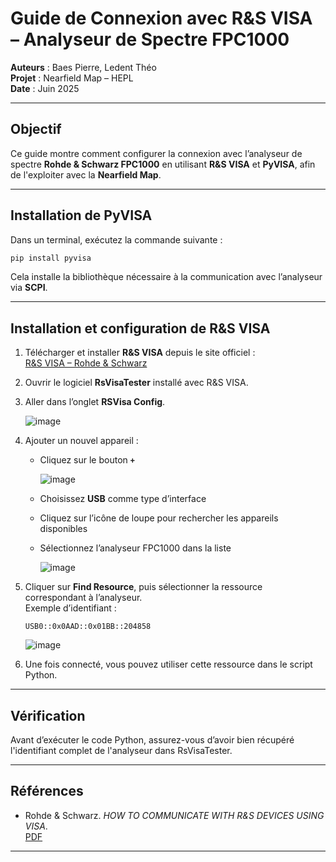 # Guide de Connexion avec R&S VISA – Analyseur de Spectre FPC1000

**Auteurs** : Baes Pierre, Ledent Théo  
**Projet** : Nearfield Map – HEPL  
**Date** : Juin 2025

---

## Objectif

Ce guide montre comment configurer la connexion avec l’analyseur de spectre **Rohde & Schwarz FPC1000** en utilisant **R&S VISA** et **PyVISA**, afin de l'exploiter avec la **Nearfield Map**.

---

## Installation de PyVISA

Dans un terminal, exécutez la commande suivante :

```bash
pip install pyvisa
```

Cela installe la bibliothèque nécessaire à la communication avec l’analyseur via **SCPI**.

---

## Installation et configuration de R&S VISA

1. Télécharger et installer **R&S VISA** depuis le site officiel :  
   [R&S VISA – Rohde & Schwarz](https://www.rohde-schwarz.com/us/applications/r-s-visa-application-note_56280-148812.html)

2. Ouvrir le logiciel **RsVisaTester** installé avec R&S VISA.

3. Aller dans l’onglet **RSVisa Config**.

    ![image](https://github.com/user-attachments/assets/916d3eb2-2a31-4ad0-b099-8fb645057736)


4. Ajouter un nouvel appareil :
   - Cliquez sur le bouton **`+`**
  
      ![image](https://github.com/user-attachments/assets/3849a290-ef28-4921-b179-991fbb7c11b4)


   - Choisissez **USB** comme type d’interface
   - Cliquez sur l’icône de loupe pour rechercher les appareils disponibles
   - Sélectionnez l’analyseur FPC1000 dans la liste

      ![image](https://github.com/user-attachments/assets/74645f65-9748-48df-9898-e4de2ea8a80d)

5. Cliquer sur **Find Resource**, puis sélectionner la ressource correspondant à l’analyseur.  
   Exemple d’identifiant :  
   ```
   USB0::0x0AAD::0x01BB::204858
   ```
    ![image](https://github.com/user-attachments/assets/bc797fe8-87a1-4b73-ba55-a359d6bc7d1b)


6. Une fois connecté, vous pouvez utiliser cette ressource dans le script Python.

---

## Vérification

Avant d’exécuter le code Python, assurez-vous d’avoir bien récupéré l'identifiant complet de l'analyseur dans RsVisaTester.

---

## Références

- Rohde & Schwarz. *HOW TO COMMUNICATE WITH R&S DEVICES USING VISA*.  
  [PDF](https://scdn.rohde-schwarz.com/ur/pws/dl_downloads/dl_application/application_notes/1sl374/1SL374_0e.pdf)

---
